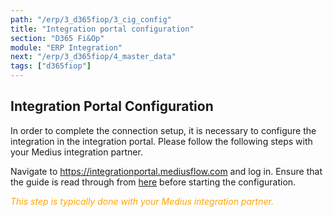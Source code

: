 ```yaml
---
path: "/erp/3_d365fiop/3_cig_config"
title: "Integration portal configuration"
section: "D365 Fi&Op"
module: "ERP Integration"
next: "/erp/3_d365fiop/4_master_data"
tags: ["d365fiop"]
---
```


## Integration Portal Configuration
In order to complete the connection setup, it is necessary to configure the integration in the integration portal. Please follow the following steps with your Medius integration partner.

Navigate to https://integrationportal.mediusflow.com and log in.
Ensure that the guide is read through from [here](https://integrationportal.mediusflow.com/assets/docs/static/walkthroughs/erpConnectors/D365FO/configure_the_integration.html) before starting the configuration.


<span style="color:orange">*This step is typically done with your Medius integration partner.*</span>
